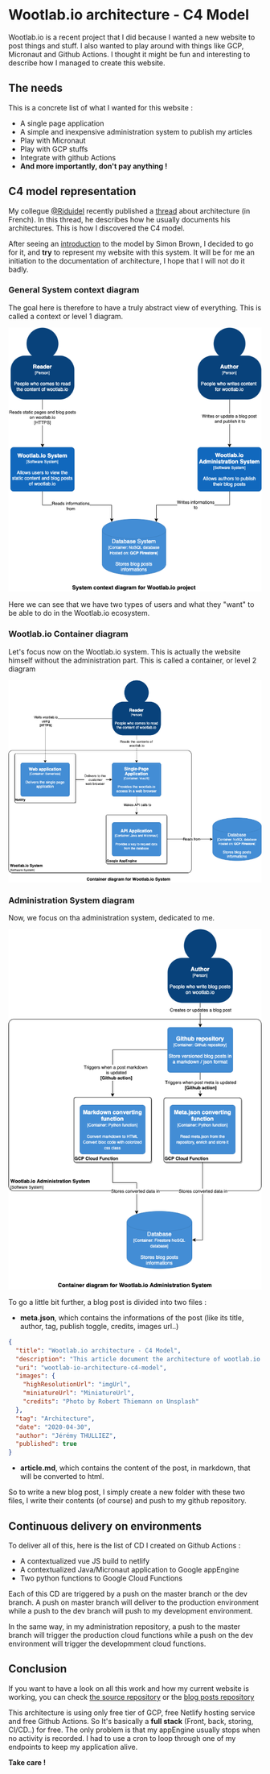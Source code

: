 # Wootlab.io architecture - C4 Model

Wootlab.io is a recent project that I did because I wanted a new website to post things and stuff. I also wanted to play around with things like GCP, Micronaut and Github Actions. I thought it might be fun and interesting to describe how I managed to create this website.

## The needs

This is a concrete list of what I wanted for this website : 

- A single page application
- A simple and inexpensive administration system to publish my articles
- Play with Micronaut
- Play with GCP stuffs
- Integrate with github Actions
- **And more importantly, don't pay anything !**
  
## C4 model representation

My collegue <a href="https://twitter.com/riduidel" target="_blank">@Riduidel</a> recently published a <a href="https://riduidel.wordpress.com/architecturer-agilement-avec-c4-structurizr/" target="_blank">thread</a> about architecture (in French). In this thread, he describes how he usually documents his architectures. This is how I discovered the C4 model.

After seeing an <a href="https://www.youtube.com/watch?v=x2-rSnhpw0g" target="_blank">introduction</a> to the model by Simon Brown, I decided to go for it, and **try** to represent my website with this system. It will be for me an initiation to the documentation of architecture, I hope that I will not do it badly.

### General System context diagram

The goal here is therefore to have a truly abstract view of everything. This is called a context or level 1 diagram.

<img src="https://raw.githubusercontent.com/grzi/grzi.dev.statics/main/C4-model-wootlab/wootlabC4-context.png" alt="diagram-context" class="simple-centered-image"/> 

Here we can see that we have two types of users and what they "want" to be able to do in the Wootlab.io ecosystem.

### Wootlab.io Container diagram

Let's focus now on the Wootlab.io system. This is actually the website himself without the administration part.
This is called a container, or level 2 diagram

<img src="https://raw.githubusercontent.com/grzi/grzi.dev.statics/main/C4-model-wootlab/C4-model-Container%20diagram%20-%20Wootlab%20io.png" alt="wootlab-container-diagram" class="simple-centered-image"/>

### Administration System diagram

Now, we focus on tha administration system, dedicated to me.

<img src="https://raw.githubusercontent.com/grzi/grzi.dev.statics/main/C4-model-wootlab/C4-model-Container%20diagram%20-%20Wootlab%20io%20Administration.png" alt="wootlab-admin-container-diagram" class="simple-centered-image"/>

To go a little bit further, a blog post is divided into two files :

- **meta.json**, which contains the informations of the post (like its title, author, tag, publish toggle, credits, images url..)
```json
{
  "title": "Wootlab.io architecture - C4 Model",
  "description": "This article document the architecture of wootlab.io and how it is hosted for free and is a hands on C4 model to describe it.",
  "uri": "wootlab-io-architecture-c4-model",
  "images": {
    "highResolutionUrl": "imgUrl",
    "miniatureUrl": "MiniatureUrl",
    "credits": "Photo by Robert Thiemann on Unsplash"
  },
  "tag": "Architecture",
  "date": "2020-04-30",
  "author": "Jérémy THULLIEZ",
  "published": true
}
```

- **article.md**, which contains the content of the post, in markdown, that will be converted to html.

So to write a new blog post, I simply create a new folder with these two files, I write their contents (of course) and push to my github repository.

## Continuous delivery on environments

To deliver all of this, here is the list of CD I created on Github Actions : 

- A contextualized vue JS build to netlify
- A contextualized Java/Micronaut application to Google appEngine
- Two python functions to Google Cloud Functions 

Each of this CD are triggered by a push on the master branch or the dev branch. A push on master branch will deliver to the production environment while a push to the dev branch will push to my development environment.

In the same way, in my administration repository, a push to the master branch will trigger the production cloud functions while a push on the dev environment will trigger the developmment cloud functions.

## Conclusion

If you want to have a look on all this work and how my current website is working, you can check <a href="https://github.com/wootlab/wootlab-io" target="_blank">the source repository</a> or the <a href="https://github.com/wootlab/wootlab-io-posts" target="_blank">blog posts repository</a> 

This architecture is using only free tier of GCP, free Netlify hosting service and free Github Actions. So It's basically a **full stack** (Front, back, storing, CI/CD..) for free. 
The only problem is that my appEngine usually stops when no activity is recorded. I had to use a cron to loop through one of my endpoints to keep my application alive.

**Take care !**